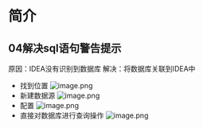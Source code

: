 # 简介

## 04解决sql语句警告提示
原因：IDEA没有识别到数据库
解决：将数据库关联到IDEA中
- 找到位置
![image.png](https://i0.hdslb.com/bfs/article/7e705596c3e63c99c612d8366a8ee0f3441011616.png)
- 新建数据源
![image.png](https://i0.hdslb.com/bfs/article/65ab43b0d1ce3e6e1646e51847b871fb441011616.png)
- 配置
![image.png](https://i0.hdslb.com/bfs/article/01629a1ee248cdffeb8750e33e14373a441011616.png)
- 直接对数据库进行查询操作
![image.png](https://i0.hdslb.com/bfs/article/7fbdef4126b9085e4ede65e4adbd650a441011616.png)

